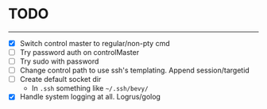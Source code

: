 # TODO
-----

- [x] Switch control master to regular/non-pty cmd
- [ ] Try password auth on controlMaster
- [ ] Try sudo with password
- [ ] Change control path to use ssh's templating. Append session/targetid
- [ ] Create default socket dir
  - In `.ssh` something like `~/.ssh/bevy/`
- [x] Handle system logging at all. Logrus/golog
